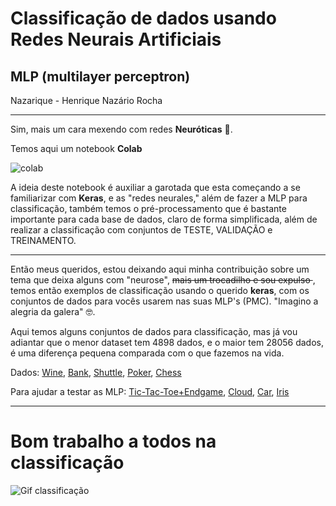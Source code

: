 # Classificação de dados usando Redes Neurais Artificiais 
## MLP (multilayer perceptron)

Nazarique - Henrique Nazário Rocha

------
Sim, mais um cara mexendo com redes **Neuróticas** :sparkling_heart:.

Temos aqui um notebook **Colab**

![colab](https://miro.medium.com/max/1020/1*lk3xo4jdkQ2SHKRRDFxYHw.jpeg)

A ideia deste notebook é auxiliar a garotada que esta começando a se familiarizar com **Keras**, e as "redes neurales," além de fazer a MLP para classificação, também temos o pré-processamento que é bastante importante para cada base de dados, claro de forma simplificada, além de realizar a classificação com conjuntos de TESTE, VALIDAÇÃO e TREINAMENTO.

------

Então meus queridos, estou deixando aqui minha contribuição sobre um tema que deixa alguns com "neurose", <s> mais um trocadilho e sou expulso </s>, temos então exemplos de classificação usando o querido **keras**, com os conjuntos de dados para vocês usarem nas suas MLP's (PMC). "Imagino a alegria da galera" :nerd_face:.

Aqui temos alguns conjuntos de dados para classificação, mas já vou adiantar que o menor dataset tem 4898 dados, e o maior tem 28056 dados, é uma diferença pequena comparada com o que fazemos na vida.

Dados:
[Wine]("https://archive.ics.uci.edu/ml/datasets/Wine+Quality"), [Bank]("https://archive.ics.uci.edu/ml/datasets/Bank+Marketing"), [Shuttle]("https://archive.ics.uci.edu/ml/datasets/Statlog+%28Shuttle%29"), [Poker]("https://archive.ics.uci.edu/ml/datasets/Poker+Hand"), [Chess]("https://archive.ics.uci.edu/ml/datasets/Chess+%28King-Rook+vs.+King%29")

Para ajudar a testar as MLP:
[Tic-Tac-Toe+Endgame]("https://archive.ics.uci.edu/ml/datasets/Tic-Tac-Toe+Endgame"), [Cloud]("https://archive.ics.uci.edu/ml/datasets/Cloud"), [Car]("https://archive.ics.uci.edu/ml/datasets/Car+Evaluation"), [Iris]("https://archive.ics.uci.edu/ml/datasets/Iris")

------



# Bom trabalho a todos na classificação

![Gif classificação](https://miro.medium.com/max/3000/1*BIpRgx5FsEMhr1k2EqBKFg.gif)
